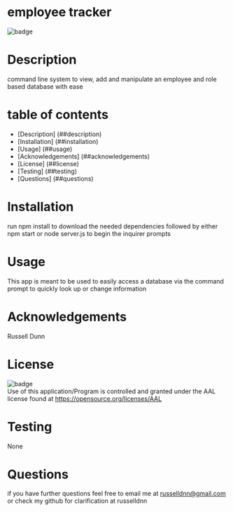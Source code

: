 
  
  # employee tracker

  ![badge](https://img.shields.io/badge/license-AAL-important)

  # Description

  command line system to view, add and manipulate an employee and role based database with ease

  # table of contents

  - [Description] (##description)
  - [Installation] (##installation)
  - [Usage] (##usage)
  - [Acknowledgements] (##acknowledgements)
  - [License] (##license)
  - [Testing] (##testing)
  - [Questions] (##questions)

  # Installation
  run npm install to download the needed dependencies followed by either npm start or node server.js to begin the inquirer prompts

  # Usage
  This app is meant to be used to easily access a database via the command prompt to quickly look up or change information

  # Acknowledgements
  Russell Dunn

  # License
  ![badge](https://img.shields.io/badge/license-AAL-important)
  <br>
  Use of this application/Program is controlled and granted under the AAL license found at <https://opensource.org/licenses/AAL>

  # Testing
  None

  # Questions
  if you have further questions feel free to email me at russelldnn@gmail.com or check my github for clarification at russelldnn



